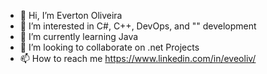 - 👋 Hi, I’m Everton Oliveira
- 👀 I’m interested in C#, C++, DevOps, and "<T>" development
- 🌱 I’m currently learning Java
- 💞️ I’m looking to collaborate on .net Projects
- 📫 How to reach me https://www.linkedin.com/in/eveoliv/

<!---
eveoliv/eveoliv is a ✨ special ✨ repository because its `README.md` (this file) appears on your GitHub profile.
You can click the Preview link to take a look at your changes.
--->
